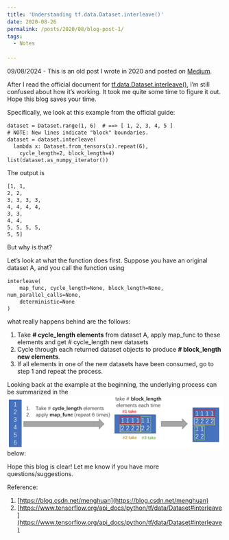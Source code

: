 ```yaml
---
title: 'Understanding tf.data.Dataset.interleave()'
date: 2020-08-26
permalink: /posts/2020/08/blog-post-1/
tags: 
  - Notes

---
```

09/08/2024 - This is an old post I wrote in 2020 and posted on [Medium](https://medium.com/@elynluo10/understanding-tf-data-dataset-interleave-c796627677dd). 

After I read the official document for [tf.data.Dataset.interleave()](https://www.tensorflow.org/api_docs/python/tf/data/Dataset#interleave), I’m still confused about how it’s working. It took me quite some time to figure it out. Hope this blog saves your time.

Specifically, we look at this example from the official guide:

```
dataset = Dataset.range(1, 6)  # ==> [ 1, 2, 3, 4, 5 ]
# NOTE: New lines indicate "block" boundaries.
dataset = dataset.interleave(
  lambda x: Dataset.from_tensors(x).repeat(6),
    cycle_length=2, block_length=4)
list(dataset.as_numpy_iterator())
```

The output is

```
[1, 1,
2, 2,
3, 3, 3, 3,
4, 4, 4, 4,
3, 3,
4, 4,
5, 5, 5, 5,
5, 5]
```

But why is that?

Let’s look at what the function does first. Suppose you have an original dataset A, and you call the function using

```
interleave(
    map_func, cycle_length=None, block_length=None, num_parallel_calls=None,
    deterministic=None
)
```

what really happens behind are the follows:

1. Take **# cycle_length elements** from dataset A, apply map_func to these elements and get # cycle_length new datasets
2. Cycle through each returned dataset objects to produce **# block_length new elements**.
3. If all elements in one of the new datasets have been consumed, go to step 1 and repeat the process.

Looking back at the example at the beginning, the underlying process can be summarized in the ![figure](https://raw.githubusercontent.com/elynluo/elynluo.github.io/master/_posts/interleave_2020.png) below:

Hope this blog is clear! Let me know if you have more questions/suggestions.

Reference:

1. [https://blog.csdn.net/menghuan](https://blog.csdn.net/menghuan)
2. [https://www.tensorflow.org/api_docs/python/tf/data/Dataset#interleave](https://www.tensorflow.org/api_docs/python/tf/data/Dataset#interleave)